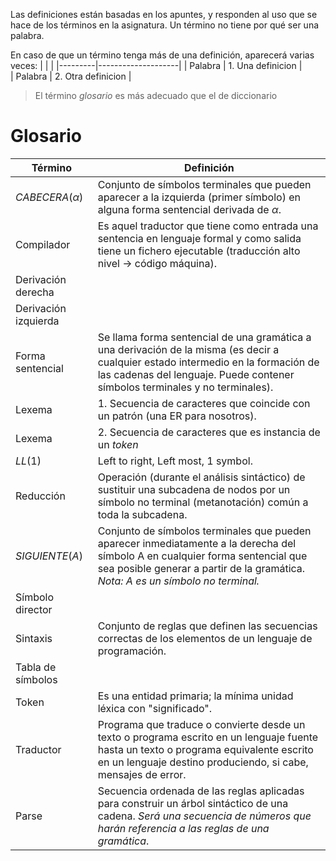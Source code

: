 Las definiciones están basadas en los apuntes, y responden al uso que se hace de los términos en la asignatura. Un término no tiene por qué ser una palabra.

En caso de que un término tenga más de una definición, aparecerá varias veces:
|         |                    |
|---------|--------------------|
| Palabra | 1. Una definicion  |  
| Palabra | 2. Otra definicion |

> El término _glosario_ es más adecuado que el de diccionario
  
# Glosario
| Término              | Definición |
|----------------------|------------|
| $CABECERA(\alpha)$   | Conjunto de símbolos terminales que pueden aparecer a la izquierda (primer símbolo) en alguna forma sentencial derivada de $\alpha$. |
| Compilador		   | Es aquel traductor que tiene como entrada una sentencia en lenguaje formal y como salida tiene un fichero ejecutable (traducción alto nivel -> código máquina). |
| Derivación derecha   | <!--TODO--> |
| Derivación izquierda | <!--TODO--> |
| Forma sentencial     | Se llama forma sentencial de una gramática a una derivación de la misma (es decir a cualquier estado intermedio en la formación de las cadenas del lenguaje. Puede contener símbolos terminales y no terminales). |
| Lexema               | 1. Secuencia de caracteres que coincide con un patrón (una ER para nosotros). |
| Lexema               | 2. Secuencia de caracteres que es instancia de un _token_ |
| $LL(1)$              | Left to right, Left most, 1 symbol. |
| Reducción            | Operación (durante el análisis sintáctico) de sustituir una subcadena de nodos por un símbolo no terminal (metanotación) común a toda la subcadena. | 
| $SIGUIENTE(A)$       | Conjunto de símbolos terminales que pueden aparecer inmediatamente a la derecha del símbolo A en cualquier forma sentencial que sea posible generar a partir de la gramática. _Nota: A es un símbolo no terminal._ |
| Símbolo director     | <!--TODO--> |
| Sintaxis             | Conjunto de reglas que definen las secuencias correctas de los elementos de un lenguaje de programación. |
| Tabla de símbolos    | <!--TODO--> |
| Token                | Es una entidad primaria; la mínima unidad léxica con "significado". |
| Traductor 		   | Programa que traduce o convierte desde un texto o programa escrito en un lenguaje fuente hasta un texto o programa equivalente escrito en un lenguaje destino produciendo, si cabe, mensajes de error. |
| Parse                | Secuencia ordenada de las reglas aplicadas para construir un árbol sintáctico de una cadena. _Será una secuencia de números que harán referencia a las reglas de una gramática_. |




